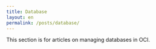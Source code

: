 ```yaml
---
title: Database
layout: en
permalink: /posts/database/
---
```


This section is for articles on managing databases in OCI. 